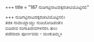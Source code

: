 +++
title = "187 ನುಡಿಗಟ್ಟಿನಾಟದಕ್ಕರಚೀಟಿಯೊಟ್ಟಿನಲಿ"

+++
ನುಡಿಗಟ್ಟಿನಾಟದಕ್ಕರಚೀಟಿಯೊಟ್ಟಿನಲಿ।  
ತಡಕಿ ನಾವಾಯ್ದಾಯ್ದು ನುಡಿಜೋಡಿಪಂತೆ॥  
ಬಿಡಿಜೀವ ಸಂಗಾತಿಜೀವಗಳನರಸಿ ತಾಂ।  
ಪಡೆದಂದು ಪೂರ್ಣವದು - ಮಂಕುತಿಮ್ಮ॥  
